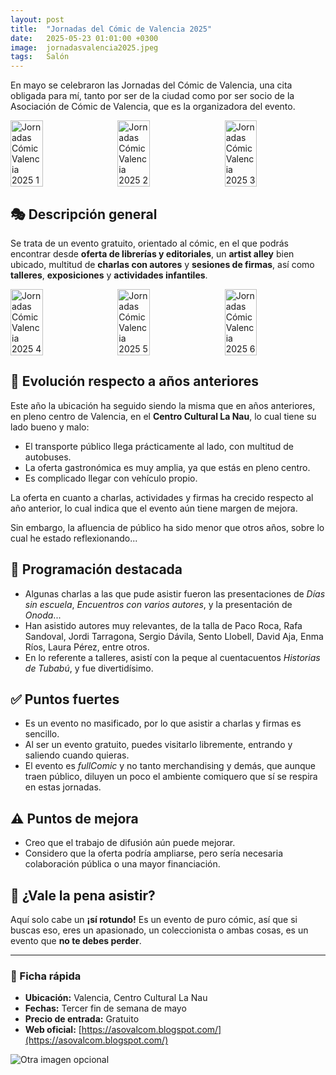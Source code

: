 ```yaml
---
layout: post
title:  "Jornadas del Cómic de Valencia 2025"
date:   2025-05-23 01:01:00 +0300
image:  jornadasvalencia2025.jpeg
tags:   Salón
---
```


En mayo se celebraron las Jornadas del Cómic de Valencia, una cita obligada para mí, tanto por ser de la ciudad como por ser socio de la Asociación de Cómic de Valencia, que es la organizadora del evento.

<div style="display: flex; justify-content: space-between;">
  <img src="{{ site.baseurl }}/images/jornadas_valencia_2025_1.jpeg" alt="Jornadas Cómic Valencia 2025 1" style="width: 32%; margin-right: 1%;">
  <img src="{{ site.baseurl }}/images/jornadas_valencia_2025_2.jpeg" alt="Jornadas Cómic Valencia 2025 2" style="width: 32%; margin-right: 1%;">
  <img src="{{ site.baseurl }}/images/jornadas_valencia_2025_3.jpeg" alt="Jornadas Cómic Valencia 2025 3" style="width: 32%;">
</div>

## 🎭 Descripción general

Se trata de un evento gratuito, orientado al cómic, en el que podrás encontrar desde **oferta de librerías y editoriales**, un **artist alley** bien ubicado, multitud de **charlas con autores** y **sesiones de firmas**, así como **talleres**, **exposiciones** y **actividades infantiles**.

<div style="display: flex; justify-content: space-between;">
  <img src="{{ site.baseurl }}/images/jornadas_valencia_2025_4.jpeg" alt="Jornadas Cómic Valencia 2025 4" style="width: 32%; margin-right: 1%;">
  <img src="{{ site.baseurl }}/images/jornadas_valencia_2025_5.jpeg" alt="Jornadas Cómic Valencia 2025 5" style="width: 32%; margin-right: 1%;">
  <img src="{{ site.baseurl }}/images/jornadas_valencia_2025_6.jpeg" alt="Jornadas Cómic Valencia 2025 6" style="width: 32%;">
</div>

## 🔄 Evolución respecto a años anteriores

Este año la ubicación ha seguido siendo la misma que en años anteriores, en pleno centro de Valencia, en el **Centro Cultural La Nau**, lo cual tiene su lado bueno y malo:
- El transporte público llega prácticamente al lado, con multitud de autobuses.
- La oferta gastronómica es muy amplia, ya que estás en pleno centro.
- Es complicado llegar con vehículo propio.

La oferta en cuanto a charlas, actividades y firmas ha crecido respecto al año anterior, lo cual indica que el evento aún tiene margen de mejora.

Sin embargo, la afluencia de público ha sido menor que otros años, sobre lo cual he estado reflexionando...

## 📅 Programación destacada

- Algunas charlas a las que pude asistir fueron las presentaciones de *Días sin escuela*, *Encuentros con varios autores*, y la presentación de *Onoda*...
- Han asistido autores muy relevantes, de la talla de Paco Roca, Rafa Sandoval, Jordi Tarragona, Sergio Dávila, Sento Llobell, David Aja, Enma Ríos, Laura Pérez, entre otros.
- En lo referente a talleres, asistí con la peque al cuentacuentos *Historias de Tubabú*, y fue divertidísimo.

## ✅ Puntos fuertes

- Es un evento no masificado, por lo que asistir a charlas y firmas es sencillo.
- Al ser un evento gratuito, puedes visitarlo libremente, entrando y saliendo cuando quieras.
- El evento es *fullComic* y no tanto merchandising y demás, que aunque traen público, diluyen un poco el ambiente comiquero que sí se respira en estas jornadas.

## ⚠️ Puntos de mejora

- Creo que el trabajo de difusión aún puede mejorar.
- Considero que la oferta podría ampliarse, pero sería necesaria colaboración pública o una mayor financiación.

## 🏁 ¿Vale la pena asistir?

Aquí solo cabe un **¡sí rotundo!** Es un evento de puro cómic, así que si buscas eso, eres un apasionado, un coleccionista o ambas cosas, es un evento que **no te debes perder**.

---

### 📌 Ficha rápida

- **Ubicación:** Valencia, Centro Cultural La Nau  
- **Fechas:** Tercer fin de semana de mayo  
- **Precio de entrada:** Gratuito  
- **Web oficial:** [https://asovalcom.blogspot.com/](https://asovalcom.blogspot.com/)

![Otra imagen opcional](url-de-la-imagen2.jpg)

[jekyll-docs]: https://jekyllrb.com/docs/home  
[jekyll-gh]:   https://github.com/jekyll/jekyll  
[jekyll-talk]: https://talk.jekyllrb.com/
